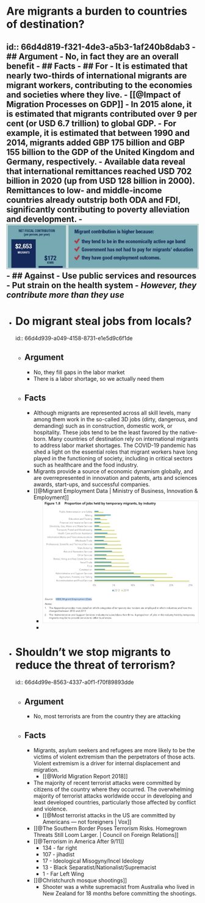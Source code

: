 # Are migrants a burden to countries of destination?
id:: 66d4d819-f321-4de3-a5b3-1af240b8dab3
	- ## Argument
		- No, in fact they are an overall benefit
	- ## Facts
		- ## For
			- It is estimated that nearly two-thirds of international migrants are migrant workers, contributing to the economies and societies where they live.
			- [[@Impact of Migration Processes on GDP]]
				- In 2015 alone, it is estimated that migrants contributed over 9 per cent (or USD 6.7 trillion) to global GDP.
			- For example, it is estimated that between 1990 and 2014, migrants added GBP 175 billion and GBP 155 billion to the GDP of the United Kingdom and Germany, respectively.
			- Available data reveal that international remittances reached USD 702 billion in 2020 (up from USD 128 billion in 2000). Remittances to low- and middle-income countries already outstrip both ODA and FDI, significantly contributing to poverty alleviation and development.
			- ![image.png](../assets/image_1725929630279_0.png)
		- ## Against
			- Use public services and resources
			- Put strain on the health system
			- ***However, they contribute more than they use***
-
- # Do migrant steal jobs from locals?
  id:: 66d4d939-a049-4158-8731-e1e5d9c6f1de
	- ## Argument
		- No, they fill gaps in the labor market
		- There is a labor shortage, so we actually need them
	- ## Facts
		- Although migrants are represented across all skill levels, many among them work in the so-called 3D jobs (dirty, dangerous, and demanding) such as in construction, domestic work, or hospitality. These jobs tend to be the least favored by the native-born. Many countries of destination rely on international migrants to address labor market shortages. The COVID-19 pandemic has shed a light on the essential roles that migrant workers have long played in the functioning of society, including in critical sectors such as healthcare and the food industry.
		- Migrants provide a source of economic dynamism globally, and are overrepresented in innovation and patents, arts and sciences awards, start-ups, and successful companies.
		- [[@Migrant Employment Data | Ministry of Business, Innovation & Employment]]
			- ![image.png](../assets/image_1726007847894_0.png)
			-
- # Shouldn’t we stop migrants to reduce the threat of terrorism?
  id:: 66d4d99e-8563-4337-a0f1-f70f89893dde
	- ## Argument
		- No, most terrorists are from the country they are attacking
	- ## Facts
		- Migrants, asylum seekers and refugees are more likely to be the victims of violent extremism than the perpetrators of those acts. Violent extremism is a driver for internal displacement and migration.
			- [[@World Migration Report 2018]]
		- The majority of recent terrorist attacks were committed by citizens of the country where they occurred. The overwhelming majority of terrorist attacks worldwide occur in developing and least developed countries, particularly those affected by conflict and violence.
			- [[@Most terrorist attacks in the US are committed by Americans — not foreigners | Vox]]
		- [[@The Southern Border Poses Terrorism Risks. Homegrown Threats Still Loom Larger. | Council on Foreign Relations]]
		- [[@Terrorism in America After 9/11]]
			- 134 - far right
			- 107 - jihadist
			- 17 - Ideological Misogyny/Incel Ideology
			- 13 - Black Separatist/Nationalist/Supremacist
			- 1 - Far Left Wing
		- [[@Christchurch mosque shootings]]
			- Shooter was a white supremacist from Australia who lived in New Zealand for 18 months before committing the shootings.